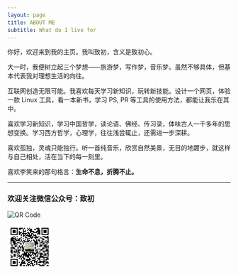 ```yaml
---
layout: page
title: ABOUT ME
subtitle: What do I live for
---
```


你好，欢迎来到我的主页。我叫致初，含义是致初心。

大一时，我便树立起三个梦想——旅游梦，写作梦，音乐梦。虽然不够具体，但基本代表我对理想生活的向往。

互联网创造无限可能。我喜欢每天学习新知识，玩转新技能。设计一个网页，体验一款 Linux 工具，看一本新书，学习 PS, PR 等工具的使用方法，都能让我乐在其中。

喜欢学习新知识，学习中国哲学，读论语、佛经、传习录，体味古人一千多年的思想变换。学习西方哲学，心理学，往往浅尝辄止，还需进一步深耕。

喜欢孤独，灵魂只能独行。听一首纯音乐，欣赏自然美景，无目的地踱步，就这样与自己相处，活在当下的每一刻里。

喜欢李笑来的那句格言：**生命不息，折腾不止。**

----

### 欢迎关注微信公众号：致初

![QR Code]('/assets/img/QR_Code.jpg')
<div>
<img src="/assets/img/QR_Code.jpg" width="100" height="100"/>
